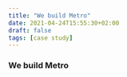 ```yaml
---
title: "We build Metro"
date: 2021-04-24T15:55:30+02:00
draft: false
tags: [case study]
---
```


### We build Metro